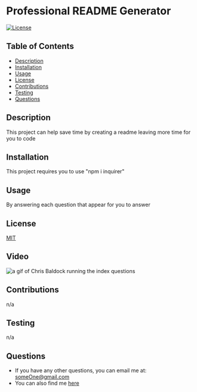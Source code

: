 # Professional README Generator

  [![License](https://img.shields.io/badge/License-MIT-blue.svg)](https://opensource.org/licenses/MIT)

  ## Table of Contents
  - [Description](#description)
  - [Installation](#installation)
  - [Usage](#usage)
  - [License](#license)
  - [Contributions](#contributions)
  - [Testing](#tests)
  - [Questions](#questions)

  
  ## Description
  <a name= 'description'></a>
  This project can help save time by creating a readme leaving more time for you to code

  ## Installation
  <a name= 'installation'></a>
  This project requires you to use "npm i inquirer"

  ## Usage
  <a name= 'usage'></a>
  By answering each question that appear for you to answer

  ## License
  <a name= 'license'></a>
  [MIT](https://mit-license.org/)

  ## Video 
  ![a gif of Chris Baldock running the index questions](./Assest/Video/Untitled%20video%20-%20Made%20with%20Clipchamp.gif)

  ## Contributions
  <a name= 'contributions'></a>
  n/a

  ## Testing
  <a name= 'tests'></a>
  n/a

  ## Questions
  <a name= 'questions'></a>
  - If you have any other questions, you can email me at: someOne@gmail.com
  - You can also find me [here](https://github.com/cbaldock2)
